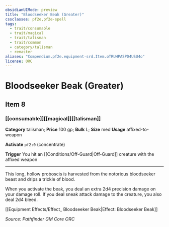 ```yaml
---
obsidianUIMode: preview
title: "Bloodseeker Beak (Greater)"
cssclasses: pf2e,pf2e-spell
tags:
  - trait/consumable
  - trait/magical
  - trait/talisman
  - trait/common
  - category/talisman
  - remaster
aliases: "Compendium.pf2e.equipment-srd.Item.oTRUHPASPD4USU4o"
license: ORC
---
```

# Bloodseeker Beak (Greater)
## Item 8
### [[consumable]][[magical]][[talisman]]

**Category** talisman; 
**Price** 100 gp; 
**Bulk** L; **Size** med
**Usage** affixed-to-weapon

**Activate** `pf2:0` (concentrate)

**Trigger** You hit an [[Conditions/Off-Guard|Off-Guard]] creature with the affixed weapon

* * *

This long, hollow proboscis is harvested from the notorious bloodseeker beast and drips a trickle of blood.

When you activate the beak, you deal an extra 2d4 precision damage on your damage roll. If you deal sneak attack damage to the creature, you also deal 2d4 bleed.

[[Equipment Effects/Effect_ Bloodseeker Beak|Effect: Bloodseeker Beak]]

*Source: Pathfinder GM Core*
*ORC*